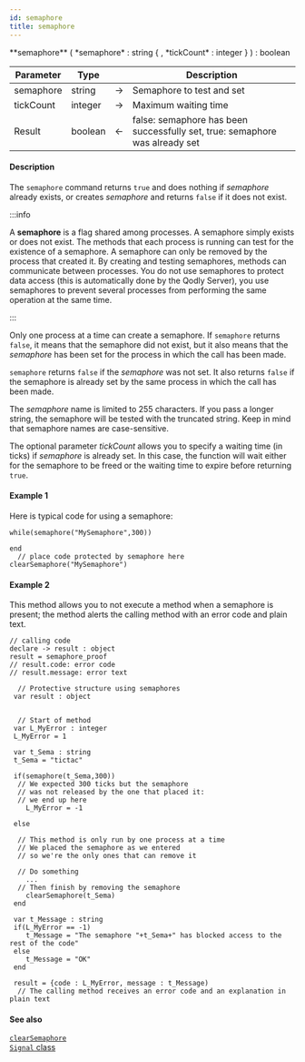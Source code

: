 ```yaml
---
id: semaphore
title: semaphore
---
```



<!-- REF #_command_.semaphore.Syntax -->**semaphore** ( *semaphore* : string { , *tickCount* : integer } ) : boolean<!-- END REF -->


<!-- REF #_command_.semaphore.Params -->
|Parameter|Type||Description|
|---------|--- |:---:|------|
|semaphore|string|->|Semaphore to test and set|
|tickCount|integer|->|Maximum waiting time|
|Result|boolean|<-|false: semaphore has been successfully set, true: semaphore was already set|
<!-- END REF -->

#### Description

The `semaphore` command <!-- REF #_command_.semaphore.Summary -->returns `true` and does nothing if *semaphore* already exists, or creates *semaphore* and returns `false` if it does not exist<!-- END REF -->.

:::info

A **semaphore** is a flag shared among processes. A semaphore simply exists or does not exist. The methods that each process is running can test for the existence of a semaphore. A semaphore can only be removed by the process that created it. By creating and testing semaphores, methods can communicate between processes. You do not use semaphores to protect data access (this is automatically done by the Qodly Server), you use semaphores to prevent several processes from performing the same operation at the same time.

:::


Only one process at a time can create a semaphore. If `semaphore` returns `false`, it means that the semaphore did not exist, but it also means that the *semaphore* has been set for the process in which the call has been made.

`semaphore` returns `false` if the *semaphore* was not set. It also returns `false` if the semaphore is already set by the same process in which the call has been made.

The *semaphore* name is limited to 255 characters. If you pass a longer string, the semaphore will be tested with the truncated string. Keep in mind that semaphore names are case-sensitive.

The optional parameter *tickCount* allows you to specify a waiting time (in ticks) if *semaphore* is already set. In this case, the function will wait either for the semaphore to be freed or the waiting time to expire before returning `true`.


#### Example 1

Here is typical code for using a semaphore:

```qs
while(semaphore("MySemaphore",300))

end
  // place code protected by semaphore here
clearSemaphore("MySemaphore")
```

#### Example 2  

This method allows you to not execute a method when a semaphore is present; the method alerts the calling method with an error code and plain text.

```qs
// calling code
declare -> result : object
result = semaphore_proof
// result.code: error code
// result.message: error text
```

```qs
  // Protective structure using semaphores
 var result : object


  // Start of method
 var L_MyError : integer
 L_MyError = 1

 var t_Sema : string
 t_Sema = "tictac"

 if(semaphore(t_Sema,300))
  // We expected 300 ticks but the semaphore
  // was not released by the one that placed it:
  // we end up here
    L_MyError = -1

 else

  // This method is only run by one process at a time
  // We placed the semaphore as we entered
  // so we're the only ones that can remove it

  // Do something
    ...
  // Then finish by removing the semaphore
    clearSemaphore(t_Sema)
 end

 var t_Message : string
 if(L_MyError == -1)
    t_Message = "The semaphore "+t_Sema+" has blocked access to the rest of the code"
 else
    t_Message = "OK"
 end

 result = {code : L_MyError, message : t_Message)
  // The calling method receives an error code and an explanation in plain text
```

#### See also

[`clearSemaphore`](#clearsemaphore)<br/>
[`Signal` class](SignalClass.md)
